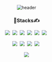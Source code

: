 <!-- waka-box start -->

<!-- [![Anurag's GitHub stats](https://github-readme-stats.vercel.app/api?username=hws522)](https://github.com/anuraghazra/github-readme-stats) -->

<!-- [![Solved.ac Profile](http://mazassumnida.wtf/api/v2/generate_badge?boj=sraphic)](https://solved.ac/sraphic/) -->

<!-- [![commitcombo](http://commitcombo.com/get?user={hws522}&theme={Lake-mini-v2})](https://github.com/devxb/CommitCombo) -->

<div align='center'>

![header](https://capsule-render.vercel.app/api?type=waving&color=timeAuto&height=200&section=header&text=Hello%20%20World!%20🖥✏&fontSize=70)

 <!-- [![readmeplants](https://readmeplants.com/get?name=hws522&planet=yellowMoon&plant=blossomTree&nameTag=blackNameTag&ground=hill&background=none)](https://github.com/devxb/readmeplants) -->
</div>

<div align='center'>
  <h3>📌Stacks✍️</h3>
  <div>
    <img src="https://img.shields.io/badge/HTML-E34F26?style=flat-square&logo=HTML5&logoColor=white"/>&nbsp
    <img src="https://img.shields.io/badge/CSS-1572B6?style=flat-square&logo=CSS3&logoColor=white"/>&nbsp
    <img src="https://img.shields.io/badge/JavaScript-F7DF1E?style=flat-square&logo=JavaScript&logoColor=white"/>&nbsp
    <img src="https://img.shields.io/badge/TypeScript-3178C6?style=flat-square&logo=TypeScript&logoColor=white"/>&nbsp
    <img src="https://img.shields.io/badge/React-61DAFB?style=flat-square&logo=React&logoColor=white"/>&nbsp
    <img src="https://img.shields.io/badge/Redux-764ABC?style=flat-square&logo=Redux&logoColor=white"/>&nbsp
  </div>
  
<br>
<!-- <div>
  <img src="https://img.shields.io/badge/C++-CC2927?style=flat-square&logo=C++&logoColor=white"/>&nbsp
  <img src="https://img.shields.io/badge/Python-3776AB?style=flat-square&logo=Python&logoColor=white"/>&nbsp
</div> 
<br> -->

<div>
  <img src="https://img.shields.io/badge/Node.js-339933?style=flat-square&logo=Node.js&logoColor=white"/>&nbsp
  <img src="https://img.shields.io/badge/MariaDB-003545?style=flat-square&logo=MariaDB&logoColor=white"/>&nbsp
  <img src="https://img.shields.io/badge/MySQL-4479A1?style=flat-square&logo=MySQL&logoColor=white"/>&nbsp
  <img src="https://img.shields.io/badge/Sequelize-52B0E7?style=flat-square&logo=Sequelize&logoColor=white"/>&nbsp
</div>

<br>

 <!--
<div>
  <img src="https://img.shields.io/badge/OpenLayers-1F6B75?style=flat-square&logo=Openlayers&logoColor=white"/>&nbsp
  <img src="https://img.shields.io/badge/ApexChart-008FFB?style=flat-square&logo=Atlassian&logoColor=white"/>&nbsp
</div> -->

 
 <img src="https://capsule-render.vercel.app/api?type=waving&color=timeAuto&height=200&section=footer"/>
</div>

<!-- [![Hits](https://hits.seeyoufarm.com/api/count/incr/badge.svg?url=https%3A%2F%2Fgithub.com%2Fhws522%2Fhit-counter&count_bg=%230CBAB5&title_bg=%236B868E&icon=pinboard.svg&icon_color=%23FFFFFF&title=hits&edge_flat=false)](https://hits.seeyoufarm.com) -->

<!-- waka-box end -->



